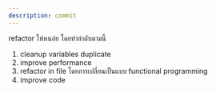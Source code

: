 ```yaml
---
description: commit
---
```


refactor ให้หนอ่ย โดยทำลำดับตามนี้
1. cleanup variables duplicate 
2. improve performance
3. refactor in file โดยการเปลี่ยนเป็นแบบ functional programming
4. improve code 
